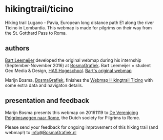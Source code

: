 # hikingtrail/ticino

Hiking trail Lugano - Pavia, European long distance path E1 along the river Ticino in Lombardia.
This webmap is made for pilgrims on their way from the St. Gotthard Pass to Roma.

## authors
[Bart Leemeijer](https://nl.linkedin.com/in/bartleemeijer) developed the original webmap during his internship (September-November 2016) at [BosmaGrafiek](http://www.BosmaGrafiek.nl).
Bart Leemeijer = student Geo Media & Design, [HAS Hogeschool](https://www.HASHogeschool.nl).
[Bart's original webmap](https://leemeijer.github.io/E1-Ticino/)

Marijn Bosma, [BosmaGrafiek](https://www.BosmaGrafiek.nl), finishes the [Webmap Hikingtrail Ticino](https://hikingtrail.github.io/ticino) with some extra data and navigaton details.

## presentation and feedback
Marijn Bosma presents this webmap on 20161119 to [De Vereniging Pelgrimswegen naar Rome](http://www.Pelgrimswegen.nl), the Dutch society for Pilgrims to Rome.

Please send your feedback for ongoing improvement of this hiking trail (and webmap!) to info@BosmaGrafiek.nl
